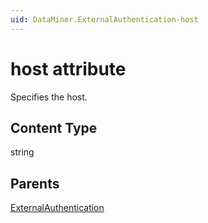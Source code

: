 ```yaml
---
uid: DataMiner.ExternalAuthentication-host
---
```


# host attribute

Specifies the host.

## Content Type

string

## Parents

[ExternalAuthentication](xref:DataMiner.ExternalAuthentication)
